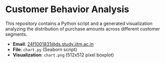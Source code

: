 # Customer Behavior Analysis

This repository contains a Python script and a generated visualization analyzing the distribution of purchase amounts across different customer segments.

- **Email**: 24f1001831@ds.study.iitm.ac.in
- **File**: `chart.py` (Seaborn script)
- **Visualization**: `chart.png` (512x512 pixel boxplot)
